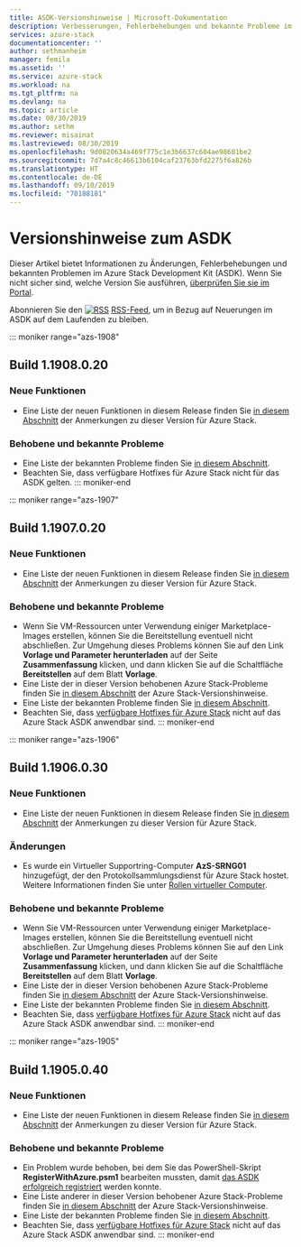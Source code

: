 ```yaml
---
title: ASDK-Versionshinweise | Microsoft-Dokumentation
description: Verbesserungen, Fehlerbehebungen und bekannte Probleme im Azure Stack Development Kit (ASDK).
services: azure-stack
documentationcenter: ''
author: sethmanheim
manager: femila
ms.assetid: ''
ms.service: azure-stack
ms.workload: na
ms.tgt_pltfrm: na
ms.devlang: na
ms.topic: article
ms.date: 08/30/2019
ms.author: sethm
ms.reviewer: misainat
ms.lastreviewed: 08/30/2019
ms.openlocfilehash: 9d0820634a469f775c1e3b6637c604ae98681be2
ms.sourcegitcommit: 7d7a4c8c46613b6104caf23763bfd2275f6a826b
ms.translationtype: HT
ms.contentlocale: de-DE
ms.lasthandoff: 09/10/2019
ms.locfileid: "70188181"
---
```

# <a name="asdk-release-notes"></a>Versionshinweise zum ASDK

Dieser Artikel bietet Informationen zu Änderungen, Fehlerbehebungen und bekannten Problemen im Azure Stack Development Kit (ASDK). Wenn Sie nicht sicher sind, welche Version Sie ausführen, [überprüfen Sie sie im Portal](../operator/azure-stack-updates.md).

Abonnieren Sie den [![RSS](./media/asdk-release-notes/feed-icon-14x14.png)](https://docs.microsoft.com/api/search/rss?search=Azure+Stack+Development+Kit+release+notes&locale=en-us#) [RSS-Feed](https://docs.microsoft.com/api/search/rss?search=Azure+Stack+Development+Kit+release+notes&locale=en-us#), um in Bezug auf Neuerungen im ASDK auf dem Laufenden zu bleiben.

::: moniker range="azs-1908"
## <a name="build-11908020"></a>Build 1.1908.0.20

### <a name="new-features"></a>Neue Funktionen

- Eine Liste der neuen Funktionen in diesem Release finden Sie [in diesem Abschnitt](../operator/azure-stack-release-notes-1908.md#whats-new) der Anmerkungen zu dieser Version für Azure Stack.

<!-- ### Changes -->

### <a name="fixed-and-known-issues"></a>Behobene und bekannte Probleme

<!-- - For a list of Azure Stack issues fixed in this release, see [this section](../operator/azure-stack-release-notes-1908.md#fixes) of the Azure Stack release notes. -->
- Eine Liste der bekannten Probleme finden Sie [in diesem Abschnitt](../operator/azure-stack-release-notes-known-issues-1908.md).
- Beachten Sie, dass verfügbare Hotfixes für Azure Stack nicht für das ASDK gelten.
::: moniker-end

::: moniker range="azs-1907"
## <a name="build-11907020"></a>Build 1.1907.0.20

### <a name="new-features"></a>Neue Funktionen

- Eine Liste der neuen Funktionen in diesem Release finden Sie [in diesem Abschnitt](../operator/azure-stack-release-notes-1907.md#whats-in-this-update) der Anmerkungen zu dieser Version für Azure Stack.

<!-- ### Changes -->

### <a name="fixed-and-known-issues"></a>Behobene und bekannte Probleme

- Wenn Sie VM-Ressourcen unter Verwendung einiger Marketplace-Images erstellen, können Sie die Bereitstellung eventuell nicht abschließen. Zur Umgehung dieses Problems können Sie auf den Link **Vorlage und Parameter herunterladen** auf der Seite **Zusammenfassung** klicken, und dann klicken Sie auf die Schaltfläche **Bereitstellen** auf dem Blatt **Vorlage**.
- Eine Liste der in dieser Version behobenen Azure Stack-Probleme finden Sie [in diesem Abschnitt](../operator/azure-stack-release-notes-1907.md#fixes) der Azure Stack-Versionshinweise.
- Eine Liste der bekannten Probleme finden Sie [in diesem Abschnitt](../operator/azure-stack-release-notes-known-issues-1907.md).
- Beachten Sie, dass [verfügbare Hotfixes für Azure Stack](../operator/azure-stack-release-notes-1907.md#hotfixes) nicht auf das Azure Stack ASDK anwendbar sind.
::: moniker-end

::: moniker range="azs-1906"
## <a name="build-11906030"></a>Build 1.1906.0.30

### <a name="new-features"></a>Neue Funktionen

- Eine Liste der neuen Funktionen in diesem Release finden Sie [in diesem Abschnitt](../operator/azure-stack-release-notes-1906.md#whats-in-this-update) der Anmerkungen zu dieser Version für Azure Stack.

### <a name="changes"></a>Änderungen

- Es wurde ein Virtueller Supportring-Computer **AzS-SRNG01** hinzugefügt, der den Protokollsammlungsdienst für Azure Stack hostet. Weitere Informationen finden Sie unter [Rollen virtueller Computer](asdk-architecture.md).

### <a name="fixed-and-known-issues"></a>Behobene und bekannte Probleme

- Wenn Sie VM-Ressourcen unter Verwendung einiger Marketplace-Images erstellen, können Sie die Bereitstellung eventuell nicht abschließen. Zur Umgehung dieses Problems können Sie auf den Link **Vorlage und Parameter herunterladen** auf der Seite **Zusammenfassung** klicken, und dann klicken Sie auf die Schaltfläche **Bereitstellen** auf dem Blatt **Vorlage**.
- Eine Liste der in dieser Version behobenen Azure Stack-Probleme finden Sie [in diesem Abschnitt](../operator/azure-stack-release-notes-1906.md#fixes) der Azure Stack-Versionshinweise.
- Eine Liste der bekannten Probleme finden Sie [in diesem Abschnitt](../operator/azure-stack-release-notes-known-issues-1906.md).
- Beachten Sie, dass [verfügbare Hotfixes für Azure Stack](../operator/azure-stack-release-notes-1906.md#hotfixes) nicht auf das Azure Stack ASDK anwendbar sind.
::: moniker-end

::: moniker range="azs-1905"
## <a name="build-11905040"></a>Build 1.1905.0.40

<!-- ### Changes -->

### <a name="new-features"></a>Neue Funktionen

- Eine Liste der neuen Funktionen in diesem Release finden Sie [in diesem Abschnitt](../operator/azure-stack-release-notes-1905.md#whats-in-this-update) der Anmerkungen zu dieser Version für Azure Stack.

### <a name="fixed-and-known-issues"></a>Behobene und bekannte Probleme

- Ein Problem wurde behoben, bei dem Sie das PowerShell-Skript **RegisterWithAzure.psm1** bearbeiten mussten, damit [das ASDK erfolgreich registriert](asdk-register.md) werden konnte.
- Eine Liste anderer in dieser Version behobener Azure Stack-Probleme finden Sie [in diesem Abschnitt](../operator/azure-stack-release-notes-1905.md#fixes) der Azure Stack-Versionshinweise.
- Eine Liste der bekannten Probleme finden Sie [in diesem Abschnitt](../operator/azure-stack-release-notes-known-issues-1905.md).
- Beachten Sie, dass [verfügbare Hotfixes für Azure Stack](../operator/azure-stack-release-notes-1905.md#hotfixes) nicht auf das Azure Stack ASDK anwendbar sind.
::: moniker-end
